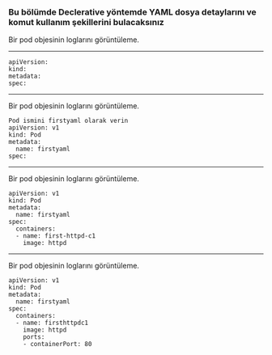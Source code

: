 
### Bu bölümde Declerative yöntemde YAML dosya detaylarını ve komut kullanım şekillerini bulacaksınız

Bir pod objesinin loglarını görüntüleme. 
***
```
apiVersion:
kind:
metadata:
spec:
```
***
Bir pod objesinin loglarını görüntüleme. 
```
Pod ismini firstyaml olarak verin
apiVersion: v1
kind: Pod
metadata:
  name: firstyaml
spec:
```
***
Bir pod objesinin loglarını görüntüleme. 
```
apiVersion: v1
kind: Pod
metadata:
  name: firstyaml
spec:
  containers:
  - name: first-httpd-c1
    image: httpd
```
***
Bir pod objesinin loglarını görüntüleme. 
```
apiVersion: v1
kind: Pod
metadata:
  name: firstyaml
spec:
  containers:
  - name: firsthttpdc1
    image: httpd
    ports:
    - containerPort: 80
```
